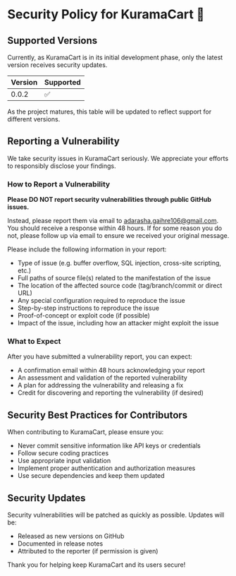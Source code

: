 # Security Policy for KuramaCart 🦊

## Supported Versions

Currently, as KuramaCart is in its initial development phase, only the latest version receives security updates.

| Version | Supported          |
| ------- | ------------------ |
| 0.0.2   | :white_check_mark: |

As the project matures, this table will be updated to reflect support for different versions.

## Reporting a Vulnerability

We take security issues in KuramaCart seriously. We appreciate your efforts to responsibly disclose your findings.

### How to Report a Vulnerability

**Please DO NOT report security vulnerabilities through public GitHub issues.**

Instead, please report them via email to [adarasha.gaihre106@gmail.com](mailto:adarasha.gaihre106@gmail.com). You should receive a response within 48 hours. If for some reason you do not, please follow up via email to ensure we received your original message.

Please include the following information in your report:
- Type of issue (e.g. buffer overflow, SQL injection, cross-site scripting, etc.)
- Full paths of source file(s) related to the manifestation of the issue
- The location of the affected source code (tag/branch/commit or direct URL)
- Any special configuration required to reproduce the issue
- Step-by-step instructions to reproduce the issue
- Proof-of-concept or exploit code (if possible)
- Impact of the issue, including how an attacker might exploit the issue

### What to Expect

After you have submitted a vulnerability report, you can expect:

- A confirmation email within 48 hours acknowledging your report
- An assessment and validation of the reported vulnerability
- A plan for addressing the vulnerability and releasing a fix
- Credit for discovering and reporting the vulnerability (if desired)

## Security Best Practices for Contributors

When contributing to KuramaCart, please ensure you:

- Never commit sensitive information like API keys or credentials
- Follow secure coding practices
- Use appropriate input validation
- Implement proper authentication and authorization measures
- Use secure dependencies and keep them updated

## Security Updates

Security vulnerabilities will be patched as quickly as possible. Updates will be:

- Released as new versions on GitHub
- Documented in release notes
- Attributed to the reporter (if permission is given)

Thank you for helping keep KuramaCart and its users secure!
